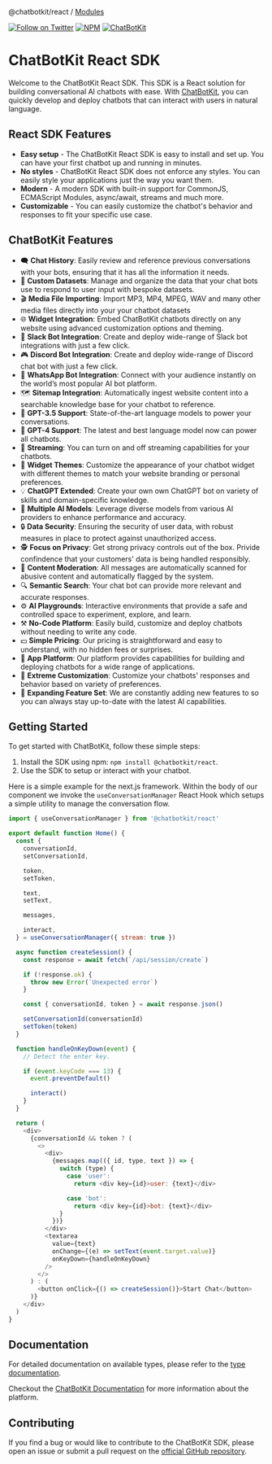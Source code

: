 @chatbotkit/react / [Modules](modules.md)

[![Follow on Twitter](https://img.shields.io/twitter/follow/chatbotkit.svg?logo=twitter)](https://twitter.com/chatbotkit)
[![NPM](https://img.shields.io/npm/v/@chatbotkit/react.svg)](https://www.npmjs.com/package/@chatbotkit/react)
[![ChatBotKit](https://img.shields.io/badge/credits-ChatBotKit-blue.svg)](https://chatbotkit.com)

# ChatBotKit React SDK

Welcome to the ChatBotKit React SDK. This SDK is a React solution for building conversational AI chatbots with ease. With [ChatBotKit](https://chatbotkit.com), you can quickly develop and deploy chatbots that can interact with users in natural language.

## React SDK Features

- **Easy setup** - The ChatBotKit React SDK is easy to install and set up. You can have your first chatbot up and running in minutes.
- **No styles** - ChatBotKit React SDK does not enforce any styles. You can easily style your applications just the way you want them.
- **Modern** - A modern SDK with built-in support for CommonJS, ECMAScript Modules, async/await, streams and much more.
- **Customizable** - You can easily customize the chatbot's behavior and responses to fit your specific use case.

## ChatBotKit Features

- 🗨 **Chat History**: Easily review and reference previous conversations with your bots, ensuring that it has all the information it needs.
- 💾 **Custom Datasets**: Manage and organize the data that your chat bots use to respond to user input with bespoke datasets.
- 🎬 **Media File Importing**: Import MP3, MP4, MPEG, WAV and many other media files directly into your your chatbot datasets
- 🌐 **Widget Integration**: Embed ChatBotKit chatbots directly on any website using advanced customization options and theming.
- 💬 **Slack Bot Integration**: Create and deploy wide-range of Slack bot integrations with just a few click.
- 🎮 **Discord Bot Integration**: Create and deploy wide-range of Discord chat bot with just a few click.
- 📱 **WhatsApp Bot Integration**: Connect with your audience instantly on the world’s most popular AI bot platform.
- 🗺 **Sitemap Integration**: Automatically ingest website content into a searchable knowledge base for your chatbot to reference.
- 🤖 **GPT-3.5 Support**: State-of-the-art language models to power your conversations.
- 🚀 **GPT-4 Support**: The latest and best language model now can power all chatbots.
- 🎥 **Streaming**: You can turn on and off streaming capabilities for your chatbots.
- 🎨 **Widget Themes**: Customize the appearance of your chatbot widget with different themes to match your website branding or personal preferences.
- 💡 **ChatGPT Extended**: Create your own own ChatGPT bot on variety of skills and domain-specific knowledge.
- 🔄 **Multiple AI Models**: Leverage diverse models from various AI providers to enhance performance and accuracy.
- 🔒 **Data Security**: Ensuring the security of user data, with robust measures in place to protect against unauthorized access.
- 🕵 **Focus on Privacy**: Get strong privacy controls out of the box. Privide confindence that your customers' data is being handled responsibly.
- 🚫 **Content Moderation**: All messages are automatically scanned for abusive content and automatically flagged by the system.
- 🔍 **Semantic Search**: Your chat bot can provide more relevant and accurate responses.
- ⚙️ **AI Playgrounds**: Interactive environments that provide a safe and controlled space to experiment, explore, and learn.
- ⚒️ **No-Code Platform**: Easily build, customize and deploy chatbots without needing to write any code.
- 💵 **Simple Pricing**: Our pricing is straightforward and easy to understand, with no hidden fees or surprises.
- 📱 **App Platform**: Our platform provides capabilities for building and deploying chatbots for a wide range of applications.
- 🔧 **Extreme Customization**: Customize your chatbots' responses and behavior based on variety of preferences.
- 🌟 **Expanding Feature Set**: We are constantly adding new features to so you can always stay up-to-date with the latest AI capabilities.

## Getting Started

To get started with ChatBotKit, follow these simple steps:

1. Install the SDK using npm: `npm install @chatbotkit/react`.
2. Use the SDK to setup or interact with your chatbot.

Here is a simple example for the next.js framework. Within the body of our component we invoke the `useConversationManager` React Hook which setups a simple utility to manage the conversation flow.

```js
import { useConversationManager } from '@chatbotkit/react'

export default function Home() {
  const {
    conversationId,
    setConversationId,

    token,
    setToken,

    text,
    setText,

    messages,

    interact,
  } = useConversationManager({ stream: true })

  async function createSession() {
    const response = await fetch(`/api/session/create`)

    if (!response.ok) {
      throw new Error(`Unexpected error`)
    }

    const { conversationId, token } = await response.json()

    setConversationId(conversationId)
    setToken(token)
  }

  function handleOnKeyDown(event) {
    // Detect the enter key.

    if (event.keyCode === 13) {
      event.preventDefault()

      interact()
    }
  }

  return (
    <div>
      {conversationId && token ? (
        <>
          <div>
            {messages.map(({ id, type, text }) => {
              switch (type) {
                case 'user':
                  return <div key={id}>user: {text}</div>

                case 'bot':
                  return <div key={id}>bot: {text}</div>
              }
            })}
          </div>
          <textarea
            value={text}
            onChange={(e) => setText(event.target.value)}
            onKeyDown={handleOnKeyDown}
          />
        </>
      ) : (
        <button onClick={() => createSession()}>Start Chat</button>
      )}
    </div>
  )
}
```

## Documentation

For detailed documentation on available types, please refer to the [type documentation](https://github.com/chatbotkit/node-sdk/blob/main/docs/react/modules.md).

Checkout the [ChatBotKit Documentation](https://chatbotkit.com/docs) for more information about the platform.

## Contributing

If you find a bug or would like to contribute to the ChatBotKit SDK, please open an issue or submit a pull request on the [official GitHub repository](https://github.com/chatbotkit/node-sdk).
